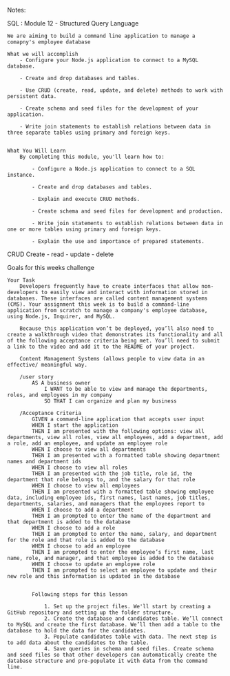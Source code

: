 Notes:

SQL : Module 12
    - Structured Query Language

    We are aiming to build a command line application to manage a comapny's employee database 

    What we will accomplish
        - Configure your Node.js application to connect to a MySQL database.

        - Create and drop databases and tables.

        - Use CRUD (create, read, update, and delete) methods to work with persistent data.

        - Create schema and seed files for the development of your application.

        - Write join statements to establish relations between data in three separate tables using primary and foreign keys.


    What You Will Learn
        By completing this module, you'll learn how to:

            - Configure a Node.js application to connect to a SQL instance.

            - Create and drop databases and tables.

            - Explain and execute CRUD methods.

            - Create schema and seed files for development and production.

            - Write join statements to establish relations between data in one or more tables using primary and foreign keys.

            - Explain the use and importance of prepared statements.


CRUD
Create - read - update - delete

Goals for this weeks challenge 

    Your Task
        Developers frequently have to create interfaces that allow non-developers to easily view and interact with information stored in databases. These interfaces are called content management systems (CMS). Your assignment this week is to build a command-line application from scratch to manage a company's employee database, using Node.js, Inquirer, and MySQL.

        Because this application won’t be deployed, you’ll also need to create a walkthrough video that demonstrates its functionality and all of the following acceptance criteria being met. You’ll need to submit a link to the video and add it to the README of your project.

        Content Management Systems (allows people to view data in an effective/ meaningful way.

        /user story
            AS A business owner
                I WANT to be able to view and manage the departments, roles, and employees in my company
                SO THAT I can organize and plan my business

        /Acceptance Criteria
            GIVEN a command-line application that accepts user input
            WHEN I start the application
            THEN I am presented with the following options: view all departments, view all roles, view all employees, add a department, add a role, add an employee, and update an employee role
            WHEN I choose to view all departments
            THEN I am presented with a formatted table showing department names and department ids
            WHEN I choose to view all roles
            THEN I am presented with the job title, role id, the department that role belongs to, and the salary for that role
            WHEN I choose to view all employees
            THEN I am presented with a formatted table showing employee data, including employee ids, first names, last names, job titles, departments, salaries, and managers that the employees report to
            WHEN I choose to add a department
            THEN I am prompted to enter the name of the department and that department is added to the database
            WHEN I choose to add a role
            THEN I am prompted to enter the name, salary, and department for the role and that role is added to the database
            WHEN I choose to add an employee
            THEN I am prompted to enter the employee’s first name, last name, role, and manager, and that employee is added to the database
            WHEN I choose to update an employee role
            THEN I am prompted to select an employee to update and their new role and this information is updated in the database
            

            Following steps for this lesson
        
                1. Set up the project files. We'll start by creating a GitHub repository and setting up the folder structure.
                2. Create the database and candidates table. We’ll connect to MySQL and create the first database. We’ll then add a table to the database to hold the data for the candidates.
                3. Populate candidates table with data. The next step is to add data about the candidates to the table.
                4. Save queries in schema and seed files. Create schema and seed files so that other developers can automatically create the database structure and pre-populate it with data from the command line. 